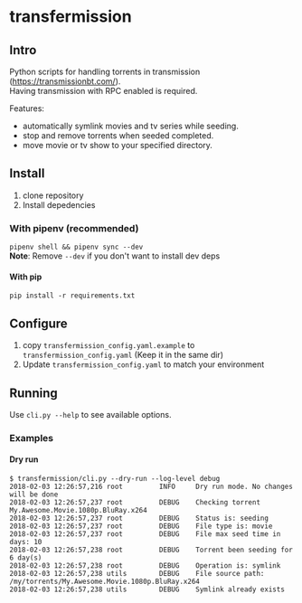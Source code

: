 # transfermission

## Intro
Python scripts for handling torrents in transmission (https://transmissionbt.com/).  
Having transmission with RPC enabled is required.

Features:
* automatically symlink movies and tv series while seeding.
* stop and remove torrents when seeded completed.
* move movie or tv show to your specified directory.


## Install
1. clone repository
2. Install depedencies
### With pipenv (recommended)
`pipenv shell && pipenv sync --dev`  
__Note__: Remove `--dev` if you don't want to install dev deps

#### With pip
`pip install -r requirements.txt`

## Configure
1. copy `transfermission_config.yaml.example` to `transfermission_config.yaml` (Keep it in the same dir)
2. Update `transfermission_config.yaml` to match your environment

## Running
Use `cli.py --help` to see available options.

### Examples
#### Dry run
```
$ transfermission/cli.py --dry-run --log-level debug
2018-02-03 12:26:57,216 root         INFO     Dry run mode. No changes will be done
2018-02-03 12:26:57,237 root         DEBUG    Checking torrent My.Awesome.Movie.1080p.BluRay.x264
2018-02-03 12:26:57,237 root         DEBUG    Status is: seeding
2018-02-03 12:26:57,237 root         DEBUG    File type is: movie
2018-02-03 12:26:57,237 root         DEBUG    File max seed time in days: 10
2018-02-03 12:26:57,238 root         DEBUG    Torrent been seeding for 6 day(s)
2018-02-03 12:26:57,238 root         DEBUG    Operation is: symlink
2018-02-03 12:26:57,238 utils        DEBUG    File source path: /my/torrents/My.Awesome.Movie.1080p.BluRay.x264
2018-02-03 12:26:57,238 utils        DEBUG    Symlink already exists

